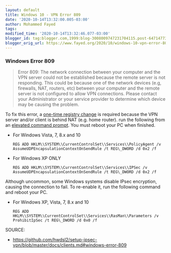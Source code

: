 ```yaml
---
layout: default
title: Windows 10 - VPN Error 809
date: '2020-10-14T13:32:00.005-03:00'
author: Mohammed Fayed
tags:
modified_time: '2020-10-14T13:32:46.077-03:00'
blogger_id: tag:blogger.com,1999:blog-3008009747231704115.post-6471477316322743622
blogger_orig_url: https://www.fayed.org/2020/10/windows-10-vpn-error-809.html
---
```



### Windows Error 809

> Error 809: The network connection between your computer and the VPN server could not be established because the remote server is not responding. This could be because one of the network devices (e.g, firewalls, NAT, routers, etc) between your computer and the remote server is not configured to allow VPN connections. Please contact your Administrator or your service provider to determine which device may be causing the problem.

To fix this error, a [one-time registry change](https://documentation.meraki.com/MX-Z/Client_VPN/Troubleshooting_Client_VPN#Windows_Error_809) is required because the VPN server and/or client is behind NAT (e.g. home router). run the following from an [elevated command prompt](http://www.winhelponline.com/blog/open-elevated-command-prompt-windows/). You must reboot your PC when finished.

*   For Windows Vista, 7, 8.x and 10

    ```shell
    REG ADD HKLM\\SYSTEM\\CurrentControlSet\\Services\\PolicyAgent /v AssumeUDPEncapsulationContextOnSendRule /t REG\_DWORD /d 0x2 /f
    ```
    
*   For Windows XP ONLY
    
    ```
    REG ADD HKLM\\SYSTEM\\CurrentControlSet\\Services\\IPSec /v AssumeUDPEncapsulationContextOnSendRule /t REG\_DWORD /d 0x2 /f
    ```
    

Although uncommon, some Windows systems disable IPsec encryption, causing the connection to fail. To re-enable it, run the following command and reboot your PC.

*   For Windows XP, Vista, 7, 8.x and 10
    ```
    REG ADD HKLM\\SYSTEM\\CurrentControlSet\\Services\\RasMan\\Parameters /v ProhibitIpSec /t REG\_DWORD /d 0x0 /f
    ```
    

SOURCE: 

- https://github.com/hwdsl2/setup-ipsec-vpn/blob/master/docs/clients.md#windows-error-809
